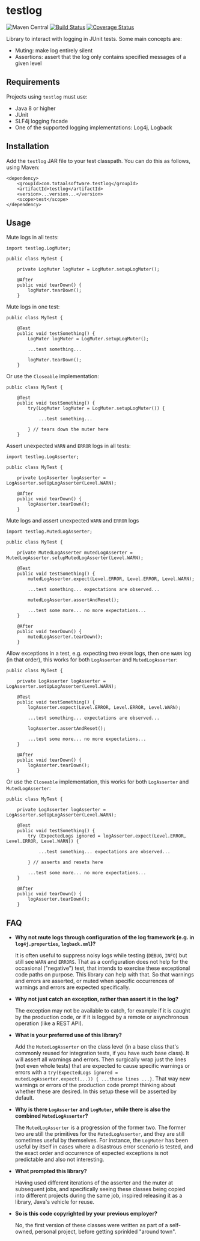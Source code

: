 # testlog

![Maven Central](https://img.shields.io/maven-central/v/com.totaalsoftware.testlog/testlog.svg) [![Build Status](https://travis-ci.org/Totaal-Software/testlog.svg?branch=master)](https://travis-ci.org/Totaal-Software/testlog) [![Coverage Status](https://coveralls.io/repos/github/Totaal-Software/testlog/badge.svg?branch=master)](https://coveralls.io/github/Totaal-Software/testlog?branch=master)

Library to interact with logging in JUnit tests. Some main concepts are:

- Muting: make log entirely silent
- Assertions: assert that the log only contains specified messages of a given level

## Requirements

Projects using `testlog` must use:

- Java 8 or higher
- JUnit
- SLF4j logging facade
- One of the supported logging implementations: Log4j, Logback

## Installation

Add the `testlog` JAR file to your test classpath. You can do this as follows, using Maven:

    <dependency>
        <groupId>com.totaalsoftware.testlog</groupId>
        <artifactId>testlog</artifactId>
        <version>...version...</version>
        <scope>test</scope>
    </dependency>

## Usage

Mute logs in all tests:

    import testlog.LogMuter;

    public class MyTest {

        private LogMuter logMuter = LogMuter.setupLogMuter();
    
        @After
        public void tearDown() {
            logMuter.tearDown();
        }

Mute logs in one test:

    public class MyTest {
    
        @Test
        public void testSomething() {
            LogMuter logMuter = LogMuter.setupLogMuter();
        
            ...test something...
        
            logMuter.tearDown();
        }

Or use the `Closeable` implementation:

    public class MyTest {
    
        @Test
        public void testSomething() {
            try(LogMuter logMuter = LogMuter.setupLogMuter()) {

                ...test something...

            } // tears down the muter here
        }

Assert unexpected `WARN` and `ERROR` logs in all tests:

    import testlog.LogAsserter;

    public class MyTest {

        private LogAsserter logAsserter = LogAsserter.setUpLogAsserter(Level.WARN);    

        @After
        public void tearDown() {
            logAsserter.tearDown();
        }

Mute logs and assert unexpected `WARN` and `ERROR` logs 

    import testlog.MutedLogAsserter;

    public class MyTest {
    
        private MutedLogAsserter mutedLogAsserter = MutedLogAsserter.setupMutedLogAsserter(Level.WARN);    

        @Test
        public void testSomething() {
            mutedLogAsserter.expect(Level.ERROR, Level.ERROR, Level.WARN);
        
            ...test something... expectations are observed...
            
            mutedLogAsserter.assertAndReset();
            
            ...test some more... no more expectations...
        }
    
        @After
        public void tearDown() {
            mutedLogAsserter.tearDown();
        }

Allow exceptions in a test, e.g. expecting two `ERROR` logs, then one `WARN` log (in that order), this works for both
`LogAsserter` and `MutedLogAsserter`:

    public class MyTest {
    
        private LogAsserter logAsserter = LogAsserter.setUpLogAsserter(Level.WARN);    

        @Test
        public void testSomething() {
            logAsserter.expect(Level.ERROR, Level.ERROR, Level.WARN);
        
            ...test something... expectations are observed...
            
            logAsserter.assertAndReset();
            
            ...test some more... no more expectations...
        }
    
        @After
        public void tearDown() {
            logAsserter.tearDown();
        }
        
Or use the `Closeable` implementation, this works for both `LogAsserter` and `MutedLogAsserter`:

    public class MyTest {
    
        private LogAsserter logAsserter = LogAsserter.setUpLogAsserter(Level.WARN);    

        @Test
        public void testSomething() {
            try (ExpectedLogs ignored = logAsserter.expect(Level.ERROR, Level.ERROR, Level.WARN)) {
        
                ...test something... expectations are observed...

            } // asserts and resets here
            
            ...test some more... no more expectations...
        }
    
        @After
        public void tearDown() {
            logAsserter.tearDown();
        }



## FAQ

- **Why not mute logs through configuration of the log framework (e.g. in `log4j.properties`,
`logback.xml`)?**

    It is often useful to suppress noisy logs while testing (`DEBUG`, `INFO`) but still see `WARN` and `ERRORS`. That as
    a configuration does not help for the occasional ("negative") test, that intends to exercise these exceptional
    code paths on purpose. This library can help with that. So that warnings and errors are asserted, or muted when
    specific occurrences of warnings and errors are expected specifically.
    
- **Why not just catch an exception, rather than assert it in the log?**

    The exception may not be available to catch, for example if it is caught by the production code, or if it is logged
    by a remote or asynchronous operation (like a REST API).

- **What is your preferred use of this library?**

    Add the `MutedLogAsserter` on the class level (in a base class that's commonly reused for integration tests, if you
    have such base class). It will assert all warnings and errors. Then surgically wrap just the lines (not even whole
    tests) that are expected to cause specific warnings or errors with a `try(ExpectedLogs ignored =
    mutedLogAsserter.expect(...)) { ...those lines ...}`. That way new warnings or errors of the production code prompt
    thinking about whether these are desired. In this setup these will be asserted by default.

- **Why is there `LogAsserter` and `LogMuter`, while there is also the combined `MutedLogAsserter`?**

    The `MutedLogAsserter` is a progression of the former two. The former two are still the primitives for the
    `MutedLogAsserter`, and they are still sometimes useful by themselves. For instance, the `LogMuter` has been useful
    by itself in cases where a disastrous error scenario is tested, and the exact order and occurrence of expected
    exceptions is not predictable and also not interesting. 

- **What prompted this library?**

    Having used different iterations of the asserter and the muter at subsequent jobs, and specifically seeing these
    classes being copied into different projects during the same job, inspired releasing it as a library, Java's vehicle
    for reuse.
    
- **So is this code copyrighted by your previous employer?**

    No, the first version of these classes were written as part of a self-owned, personal project, before getting
    sprinkled "around town".
